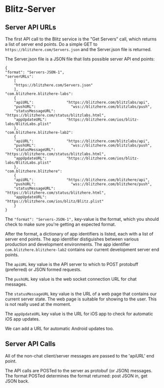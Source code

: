 # Blitz-Server
## Server API URLs


The first API call to the Blitz service is the "Get Servers" call, which returns a list of server end points.  Do a simple GET to `https://blitzhere.com/Servers.json` and the Server.json file is returned.
        
The Server.json file is a JSON file that lists possible server API end points:

```
{
"format": "Servers-JSON-1",
"serverURLs":
    [
    "https://blitzhere.com/Servers.json"
    ],
"com.blitzhere.blitzhere-labs":
    {
    "apiURL":               "https://blitzhere.com/blitzlabs/api",
    "pushURL":                "wss://blitzhere.com/blitzlabs/push",
    "statusMessageURL":     "https://blitzhere.com/status/blitzlabs.html",
    "appUpdateURL":         "https://blitzhere.com/ios/blitz-labs/BlitzLabs.plist"
    },
"com.blitzhere.blitzhere-lab2":
    {
    "apiURL":               "https://blitzhere.com/blitzlabs/api",
    "pushURL":                "wss://blitzhere.com/blitzlabs/push",
    "statusMessageURL":     "https://blitzhere.com/status/blitzlabs.html",
    "appUpdateURL":         "https://blitzhere.com/ios/blitz-labs/BlitzLabs.plist"
    },
"com.blitzhere.blitzhere":
    {
    "apiURL":               "https://blitzhere.com/blitzhere/api",
    "pushURL":                "wss://blitzhere.com/blitzhere/push",
    "statusMessageURL":     "https://blitzhere.com/status/blitzhere.html",
    "appUpdateURL":         "https://blitzhere.com/ios/blitz/Blitz.plist"
    }
}
```

The `"format": "Servers-JSON-1",` key-value is the format, which you should check to make sure you're getting an expected format.

After the format, a dictionary of app identifiers is listed, each with a list of server end points.  The app identifier distiguishes between various production and development environments.   The app identifier `com.blitzhere.blitzhere-lab2` contains our current development server end points. 

The `apiURL` key value is the API server to which to POST protobuff (preferred) or JSON formed requests.

The `pushURL` key value is the web socket connection URL for chat messages.

The `statusMessageURL` key value is the URL of a web page that contains our current server state.  The web page is suitable for showing to the user.  This is not really used at the moment.

The `appUpdateURL` key value is the URL for iOS app to check for automatic iOS app updates.

We can add a URL for automatic Android updates too.


## Server API Calls

All of the non-chat client/server messages are passed to the 'apiURL' end point.

The API calls are POSTed to the server as protobuf (or JSON) messages.  The format POSTed determines the format returned:  post JSON in, get JSON back.


